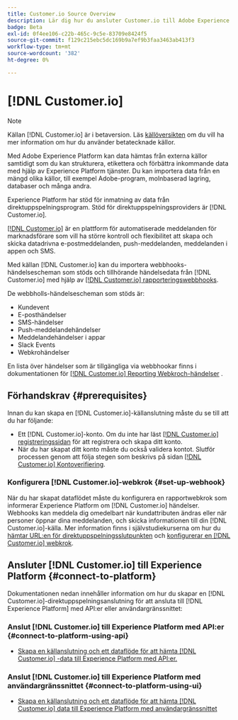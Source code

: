 ```yaml
---
title: Customer.io Source Overview
description: Lär dig hur du ansluter Customer.io till Adobe Experience Platform med hjälp av API:er eller användargränssnittet genom att utnyttja webbhooks
badge: Beta
exl-id: 0f4ee106-c22b-465c-9c5e-83709e8424f5
source-git-commit: f129c215ebc5dc169b9a7ef9b3faa3463ab413f3
workflow-type: tm+mt
source-wordcount: '382'
ht-degree: 0%

---
```


# [!DNL Customer.io]

>[!NOTE]
>
>Källan [!DNL Customer.io] är i betaversion. Läs [källöversikten](../../home.md#terms-and-conditions) om du vill ha mer information om hur du använder betatecknade källor.

Med Adobe Experience Platform kan data hämtas från externa källor samtidigt som du kan strukturera, etikettera och förbättra inkommande data med hjälp av Experience Platform tjänster. Du kan importera data från en mängd olika källor, till exempel Adobe-program, molnbaserad lagring, databaser och många andra.

Experience Platform har stöd för inmatning av data från direktuppspelningsprogram. Stöd för direktuppspelningsproviders är [!DNL Customer.io].

[[!DNL Customer.io]](https://customer.io/) är en plattform för automatiserade meddelanden för marknadsförare som vill ha större kontroll och flexibilitet att skapa och skicka datadrivna e-postmeddelanden, push-meddelanden, meddelanden i appen och SMS.

Med källan [!DNL Customer.io] kan du importera webbhooks-händelsescheman som stöds och tillhörande händelsedata från [!DNL Customer.io] med hjälp av [[!DNL Customer.io] rapporteringswebbhooks](https://customer.io/docs/api/webhooks/).

De webbholls-händelsescheman som stöds är:

* Kundevent
* E-posthändelser
* SMS-händelser
* Push-meddelandehändelser
* Meddelandehändelser i appar
* Slack Events
* Webkrohändelser

En lista över händelser som är tillgängliga via webbhookar finns i dokumentationen för [[!DNL Customer.io] Reporting Webkroch-händelser](https://customer.io/docs/webhooks/#events) .

## Förhandskrav {#prerequisites}

Innan du kan skapa en [!DNL Customer.io]-källanslutning måste du se till att du har följande:

* Ett [!DNL Customer.io]-konto. Om du inte har läst [[!DNL Customer.io] registreringssidan](https://fly.customer.io/signup) för att registrera och skapa ditt konto.
* När du har skapat ditt konto måste du också validera kontot. Slutför processen genom att följa stegen som beskrivs på sidan [[!DNL Customer.io] Kontoverifiering](https://customer.io/docs/account-verification/).

### Konfigurera [!DNL Customer.io]-webkrok {#set-up-webhook}

När du har skapat dataflödet måste du konfigurera en rapportwebkrok som informerar Experience Platform om [!DNL Customer.io] händelser. Webhooks kan meddela dig omedelbart när kundattributen ändras eller när personer öppnar dina meddelanden, och skicka informationen till din [!DNL Customer.io]-källa. Mer information finns i självstudiekurserna om hur du [hämtar URL:en för direktuppspelningsslutpunkten](../../tutorials/ui/create/marketing-automation/customerio-webhook.md#get-streaming-endpoint) och [konfigurerar en [!DNL Customer.io] webkrok](../../tutorials/ui/create/marketing-automation/customerio-webhook.md#set-up-webhook).

## Ansluter [!DNL Customer.io] till Experience Platform {#connect-to-platform}

Dokumentationen nedan innehåller information om hur du skapar en [!DNL Customer.io]-direktuppspelningsanslutning för att ansluta till [!DNL Experience Platform] med API:er eller användargränssnittet:

### Anslut [!DNL Customer.io] till Experience Platform med API:er {#connect-to-platform-using-api}

* [Skapa en källanslutning och ett dataflöde för att hämta  [!DNL Customer.io] -data till Experience Platform med API:er.](../../tutorials/api/create/marketing-automation/customerio-webhook.md)

### Anslut [!DNL Customer.io] till Experience Platform med användargränssnittet {#connect-to-platform-using-ui}

* [Skapa en källanslutning och ett dataflöde för att hämta [!DNL Customer.io] data till Experience Platform med användargränssnittet](../../tutorials/ui/create/marketing-automation/customerio-webhook.md)
